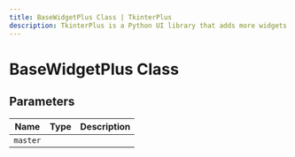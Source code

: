 ```yaml
---
title: BaseWidgetPlus Class | TkinterPlus
description: TkinterPlus is a Python UI library that adds more widgets to Tkinter
---
```


# BaseWidgetPlus Class

## Parameters

| Name     | Type | Description |
| -------- | ---- | ----------- |
| `master` |      |             |
